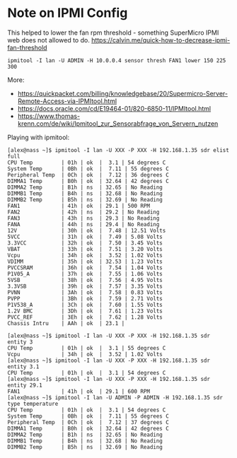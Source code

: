 # Note on IPMI Config

This helped to lower the fan rpm threshold - something SuperMicro IPMI web does not allowed to do.
https://calvin.me/quick-how-to-decrease-ipmi-fan-threshold

```
ipmitool -I lan -U ADMIN -H 10.0.0.4 sensor thresh FAN1 lower 150 225 300
```

More:

  * https://quickpacket.com/billing/knowledgebase/20/Supermicro-Server-Remote-Access-via-IPMItool.html
  * https://docs.oracle.com/cd/E19464-01/820-6850-11/IPMItool.html
  * https://www.thomas-krenn.com/de/wiki/Ipmitool_zur_Sensorabfrage_von_Servern_nutzen

Playing with ipmitool:

```
[alex@nass ~]$ ipmitool -I lan -U XXX -P XXX -H 192.168.1.35 sdr elist full
CPU Temp         | 01h | ok  |  3.1 | 54 degrees C
System Temp      | 0Bh | ok  |  7.11 | 55 degrees C
Peripheral Temp  | 0Ch | ok  |  7.12 | 36 degrees C
DIMMA1 Temp      | B0h | ok  | 32.64 | 42 degrees C
DIMMA2 Temp      | B1h | ns  | 32.65 | No Reading
DIMMB1 Temp      | B4h | ns  | 32.68 | No Reading
DIMMB2 Temp      | B5h | ns  | 32.69 | No Reading
FAN1             | 41h | ok  | 29.1 | 500 RPM
FAN2             | 42h | ns  | 29.2 | No Reading
FAN3             | 43h | ns  | 29.3 | No Reading
FANA             | 44h | ns  | 29.4 | No Reading
12V              | 30h | ok  |  7.48 | 12.51 Volts
5VCC             | 31h | ok  |  7.49 | 5.08 Volts
3.3VCC           | 32h | ok  |  7.50 | 3.45 Volts
VBAT             | 33h | ok  |  7.51 | 3.20 Volts
Vcpu             | 34h | ok  |  3.52 | 1.02 Volts
VDIMM            | 35h | ok  | 32.53 | 1.23 Volts
PVCCSRAM         | 36h | ok  |  7.54 | 1.04 Volts
P1V05_A          | 37h | ok  |  7.55 | 1.06 Volts
5VSB             | 38h | ok  |  7.56 | 4.95 Volts
3.3VSB           | 39h | ok  |  7.57 | 3.35 Volts
PVNN             | 3Ah | ok  |  7.58 | 0.83 Volts
PVPP             | 3Bh | ok  |  7.59 | 2.71 Volts
P1V538_A         | 3Ch | ok  |  7.60 | 1.55 Volts
1.2V BMC         | 3Dh | ok  |  7.61 | 1.23 Volts
PVCC_REF         | 3Eh | ok  |  7.62 | 1.28 Volts
Chassis Intru    | AAh | ok  | 23.1 |

[alex@nass ~]$ ipmitool -I lan -U XXX -P XXX -H 192.168.1.35 sdr entity 3
CPU Temp         | 01h | ok  |  3.1 | 55 degrees C
Vcpu             | 34h | ok  |  3.52 | 1.02 Volts
[alex@nass ~]$ ipmitool -I lan -U XXX -P XXX -H 192.168.1.35 sdr entity 3.1
CPU Temp         | 01h | ok  |  3.1 | 54 degrees C
[alex@nass ~]$ ipmitool -I lan -U XXX -P XXX -H 192.168.1.35 sdr entity 29.1
FAN1             | 41h | ok  | 29.1 | 600 RPM
[alex@nass ~]$ ipmitool -I lan -U ADMIN -P ADMIN -H 192.168.1.35 sdr type temperature
CPU Temp         | 01h | ok  |  3.1 | 54 degrees C
System Temp      | 0Bh | ok  |  7.11 | 55 degrees C
Peripheral Temp  | 0Ch | ok  |  7.12 | 37 degrees C
DIMMA1 Temp      | B0h | ok  | 32.64 | 42 degrees C
DIMMA2 Temp      | B1h | ns  | 32.65 | No Reading
DIMMB1 Temp      | B4h | ns  | 32.68 | No Reading
DIMMB2 Temp      | B5h | ns  | 32.69 | No Reading

```
